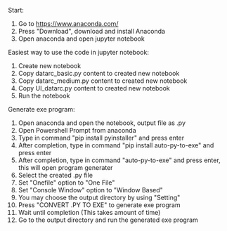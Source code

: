 Start:
1. Go to https://www.anaconda.com/
2. Press "Download", download and install Anaconda
3. Open anaconda and open jupyter notebook

Easiest way to use the code in jupyter notebook:
1. Create new notebook
2. Copy datarc_basic.py content to created new notebook
3. Copy datarc_medium.py content to created new notebook
4. Copy UI_datarc.py content to created new notebook
5. Run the notebook

Generate exe program:
1. Open anaconda and open the notebook, output file as .py
1. Open Powershell Prompt from anaconda
2. Type in command "pip install pyinstaller" and press enter
3. After completion, type in command "pip install auto-py-to-exe" and press enter
4. After completion, type in command "auto-py-to-exe" and press enter, this will open program generater
5. Select the created .py file
6. Set "Onefile" option to "One File"
7. Set "Console Window" option to "Window Based"
8. You may choose the output directory by using "Setting"
9. Press "CONVERT .PY TO EXE" to generate exe program
10. Wait until completion (This takes amount of time)
11. Go to the output directory and run the generated exe program
